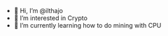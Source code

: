 - 👋 Hi, I’m @ilthajo
- 👀 I’m interested in Crypto
- 🌱 I’m currently learning how to do mining with CPU


<!---
ilthajo/ilthajo is a ✨ special ✨ repository because its `README.md` (this file) appears on your GitHub profile.
You can click the Preview link to take a look at your changes.
--->
